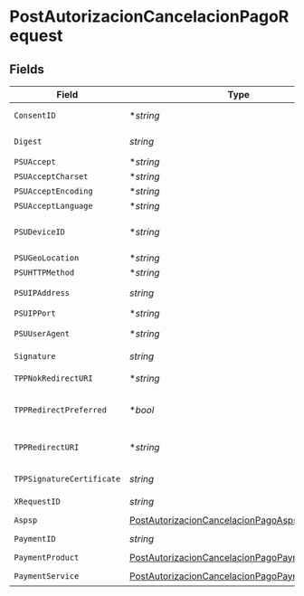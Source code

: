 # PostAutorizacionCancelacionPagoRequest


## Fields

| Field                                                                                                                                                                                                                                                                                                                                     | Type                                                                                                                                                                                                                                                                                                                                      | Required                                                                                                                                                                                                                                                                                                                                  | Description                                                                                                                                                                                                                                                                                                                               |
| ----------------------------------------------------------------------------------------------------------------------------------------------------------------------------------------------------------------------------------------------------------------------------------------------------------------------------------------- | ----------------------------------------------------------------------------------------------------------------------------------------------------------------------------------------------------------------------------------------------------------------------------------------------------------------------------------------- | ----------------------------------------------------------------------------------------------------------------------------------------------------------------------------------------------------------------------------------------------------------------------------------------------------------------------------------------- | ----------------------------------------------------------------------------------------------------------------------------------------------------------------------------------------------------------------------------------------------------------------------------------------------------------------------------------------- |
| `ConsentID`                                                                                                                                                                                                                                                                                                                               | **string*                                                                                                                                                                                                                                                                                                                                 | :heavy_minus_sign:                                                                                                                                                                                                                                                                                                                        | Este dato es contenido si la transacción de inicio de pago forma parte de una sesión (combinación de AIS/PIS). Contendrá el consentId del consentimiento AIS que se realizó previo al inicio de pago. . Ej: Consent-ID: 123-qwer-456                                                                                                      |
| `Digest`                                                                                                                                                                                                                                                                                                                                  | *string*                                                                                                                                                                                                                                                                                                                                  | :heavy_check_mark:                                                                                                                                                                                                                                                                                                                        | Es contenido si viaja el campo Signature. Ej: Digest: SHA-256=NzdmZjA4YjY5M2M2NDYyMmVjOWFmMGNmYTZiNTU3MjVmNDI4NTRlMzJkYzE3ZmNmMDE3ZGFmMjhhNTc5OTU3OQ==                                                                                                                                                                                    |
| `PSUAccept`                                                                                                                                                                                                                                                                                                                               | **string*                                                                                                                                                                                                                                                                                                                                 | :heavy_minus_sign:                                                                                                                                                                                                                                                                                                                        | Accept header de la petición HTTP entre PSU y el TPP. Ej: PSU-Accept: application/json                                                                                                                                                                                                                                                    |
| `PSUAcceptCharset`                                                                                                                                                                                                                                                                                                                        | **string*                                                                                                                                                                                                                                                                                                                                 | :heavy_minus_sign:                                                                                                                                                                                                                                                                                                                        | Accept charset header de la petición HTTP entre PSU y el TPP. PSU-Accept-Charset: utf-8                                                                                                                                                                                                                                                   |
| `PSUAcceptEncoding`                                                                                                                                                                                                                                                                                                                       | **string*                                                                                                                                                                                                                                                                                                                                 | :heavy_minus_sign:                                                                                                                                                                                                                                                                                                                        | Accept encoding header de la petición HTTP entre PSU y el TPP. PSU-Accept-Language: gzip                                                                                                                                                                                                                                                  |
| `PSUAcceptLanguage`                                                                                                                                                                                                                                                                                                                       | **string*                                                                                                                                                                                                                                                                                                                                 | :heavy_minus_sign:                                                                                                                                                                                                                                                                                                                        | Accept language header de la petición HTTP entre PSU y el TPP. PSU-Accept-Language: es-ES                                                                                                                                                                                                                                                 |
| `PSUDeviceID`                                                                                                                                                                                                                                                                                                                             | **string*                                                                                                                                                                                                                                                                                                                                 | :heavy_minus_sign:                                                                                                                                                                                                                                                                                                                        | UUID (Universally Unique Identifier) para un dispositivo. El UUID identifica al dispositivo o a una instalación de una aplicación en un dispositivo. Este ID no debe ser modificado hasta la desinstalación de la aplicación del dispositivo. Ej: PSU-Device-ID: 5b3ab8e8-0fd5-43d2-946e-d75958b172e7                                     |
| `PSUGeoLocation`                                                                                                                                                                                                                                                                                                                          | **string*                                                                                                                                                                                                                                                                                                                                 | :heavy_minus_sign:                                                                                                                                                                                                                                                                                                                        | Localización correspondiente a la petición HTTP entre el PSU y el TPP. Ej: PSU-Geo-Location: GEO:90.023856;25.345963                                                                                                                                                                                                                      |
| `PSUHTTPMethod`                                                                                                                                                                                                                                                                                                                           | **string*                                                                                                                                                                                                                                                                                                                                 | :heavy_minus_sign:                                                                                                                                                                                                                                                                                                                        | Método HTTP usado en la interfaz entre PSU y TPP. Valores permitidos: POST. Ej: PSU-Http-Method: POST                                                                                                                                                                                                                                     |
| `PSUIPAddress`                                                                                                                                                                                                                                                                                                                            | *string*                                                                                                                                                                                                                                                                                                                                  | :heavy_check_mark:                                                                                                                                                                                                                                                                                                                        | Dirección IP de la petición HTPP entre el PSU y el TPP. Si no está disponible, el TPP debe usar la dirección IP usada por el TPP cuando envía esta petición. Ej: Ej: PSU-IP-Address: 192.168.16.5                                                                                                                                         |
| `PSUIPPort`                                                                                                                                                                                                                                                                                                                               | **string*                                                                                                                                                                                                                                                                                                                                 | :heavy_minus_sign:                                                                                                                                                                                                                                                                                                                        | Puerto IP de la petición HTTP entre el PSU y el TPP si está disponible. Ejemplo: PSU-IP-Port: 443                                                                                                                                                                                                                                         |
| `PSUUserAgent`                                                                                                                                                                                                                                                                                                                            | **string*                                                                                                                                                                                                                                                                                                                                 | :heavy_minus_sign:                                                                                                                                                                                                                                                                                                                        | Navegador o sistema operativo de la petición HTTP entre el PSU y el TPP. Ejemplo: PSU-User-Agent: Mozilla/5.0 (Windows; U; Windows NT 6.1; en-US; rv:1.9.1.5) Gecko/20091102 Firefox/3.5.5 (.NET CLR 3.5.30729)                                                                                                                           |
| `Signature`                                                                                                                                                                                                                                                                                                                               | *string*                                                                                                                                                                                                                                                                                                                                  | :heavy_check_mark:                                                                                                                                                                                                                                                                                                                        | Firma de la petición por el TPP.                                                                                                                                                                                                                                                                                                          |
| `TPPNokRedirectURI`                                                                                                                                                                                                                                                                                                                       | **string*                                                                                                                                                                                                                                                                                                                                 | :heavy_minus_sign:                                                                                                                                                                                                                                                                                                                        | Si esta URI es contenida, el TPP está solicitando redirigir el flujo de la transacción a esta dirección en vez de al TPP-Redirect-URI en caso de un resultado negativo del método de SCA por redirección. "TPP-Nok-Redirect-URI":"https://www.tpp.com/cb/nok"                                                                             |
| `TPPRedirectPreferred`                                                                                                                                                                                                                                                                                                                    | **bool*                                                                                                                                                                                                                                                                                                                                   | :heavy_minus_sign:                                                                                                                                                                                                                                                                                                                        | Si es "true", el TPP ha comunicado al HUB que prefiere SCA por redirección. Si es "false", el TPP ha comunicado al HUB que prefiere no ser redireccionado para SCA y el procedimiento será por flujo desacoplado. Si el parámetro no es usado, el ASPSP elegirá el flujo SCA a aplicar dependiendo del método SCA elegido por el TPP/PSU. |
| `TPPRedirectURI`                                                                                                                                                                                                                                                                                                                          | **string*                                                                                                                                                                                                                                                                                                                                 | :heavy_minus_sign:                                                                                                                                                                                                                                                                                                                        | URI del TPP donde el flujo de la transacción debe ser redirigido después de alguna de las fases del SCA. Es recomendado usar siempre este campo de cabecera.En el futuro, este campo podría cambiar a obligatorio. Ej: TPP-Redirect-URI: https://www.tpp.com/cb                                                                           |
| `TPPSignatureCertificate`                                                                                                                                                                                                                                                                                                                 | *string*                                                                                                                                                                                                                                                                                                                                  | :heavy_check_mark:                                                                                                                                                                                                                                                                                                                        | Certificado del TPP usado para firmar la petición, en base64, sin cabecera, pie ni saltos de linea. Ej: TPP-Signature-Certificate: MIIHgzCCBmugAwIBAgIIZzZvBQlt0UcwDQYJ………….KoZIhvcNAQELBQAwSTELMAkGA1UEBhMCVVMxEzARBgNVBA                                                                                                                |
| `XRequestID`                                                                                                                                                                                                                                                                                                                              | *string*                                                                                                                                                                                                                                                                                                                                  | :heavy_check_mark:                                                                                                                                                                                                                                                                                                                        | Identificador único de la transacción asignado por el TPP. Ej: X-Request-ID: 1b3ab8e8-0fd5-43d2-946e-d75958b172e7                                                                                                                                                                                                                         |
| `Aspsp`                                                                                                                                                                                                                                                                                                                                   | [PostAutorizacionCancelacionPagoAspsp](../../models/operations/postautorizacioncancelacionpagoaspsp.md)                                                                                                                                                                                                                                   | :heavy_check_mark:                                                                                                                                                                                                                                                                                                                        | Nombre del ASPSP al que desea realizar la petición.(BBVA, Banco Santander ...)                                                                                                                                                                                                                                                            |
| `PaymentID`                                                                                                                                                                                                                                                                                                                               | *string*                                                                                                                                                                                                                                                                                                                                  | :heavy_check_mark:                                                                                                                                                                                                                                                                                                                        | N/A                                                                                                                                                                                                                                                                                                                                       |
| `PaymentProduct`                                                                                                                                                                                                                                                                                                                          | [PostAutorizacionCancelacionPagoPaymentProduct](../../models/operations/postautorizacioncancelacionpagopaymentproduct.md)                                                                                                                                                                                                                 | :heavy_check_mark:                                                                                                                                                                                                                                                                                                                        | N/A                                                                                                                                                                                                                                                                                                                                       |
| `PaymentService`                                                                                                                                                                                                                                                                                                                          | [PostAutorizacionCancelacionPagoPaymentService](../../models/operations/postautorizacioncancelacionpagopaymentservice.md)                                                                                                                                                                                                                 | :heavy_check_mark:                                                                                                                                                                                                                                                                                                                        | N/A                                                                                                                                                                                                                                                                                                                                       |